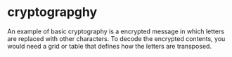 # cryptograpghy
 An example of basic cryptography is a encrypted message in which letters are replaced with other characters. To decode the encrypted contents, you would need a grid or table that defines how the letters are transposed.
